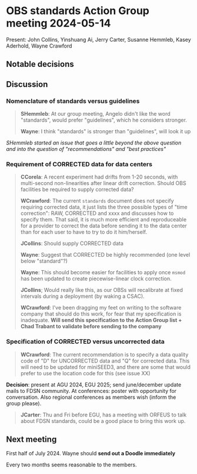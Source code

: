 # OBS standards Action Group meeting 2024-05-14

Present: John Collins, Yinshuang Ai, Jerry Carter, Susanne Hemmleb, Kasey Aderhold, Wayne Crawford

## Notable decisions


## Discussion

### Nomenclature of standards versus guidelines

> **SHemmleb**: At our group meeting, Angelo didn't like the word "standards", would prefer "guidelines", which he considers stronger.
>
> **Wayne**: I think "standards" is stronger than "guidelines", will look it up

*SHemmleb started an issue that goes a little beyond the above question and into the question of
"recommendations" and "best practices"*

### Requirement of CORRECTED data for data centers

> **CCorela**: A recent experiment had drifts from 1-20 seconds, with multi-second non-linearities after linear drift correction.  Should OBS facilities be required to supply corrected data?
>
> **WCrawford**: The current `standards` document does not specify requiring corrected data, it
> just lists the three possible types of "time correction": RAW, CORRECTED and xxxx and discusses
> how to specify them.  That said, it is much more efficient and reproduceable for a provider to correct
> the data before sending it to the data center than for each user to have to try to do it him/herself.
>
> **JCollins**: Should supply CORRECTED data
>
> **Wayne**: Suggest that CORRECTED be highly recommended (one level below "standard"?)
>
> **Wayne**: This should become easier for facilities to apply once `msmod` has been updated to create
> piecewise-linear clock correction.
>
> **JCollins**; Would really like this, as our OBSs will recalibrate at fixed intervals during a deployment (by waking a CSAC).
>
> **WCrawford**: I've been dragging my feet on writing to the software company that should do this work, for fear
> that my specification is inadequate.  **Will send this specification to the Action Group list + Chad Trabant
> to validate before sending to the company**
>

### Specification of CORRECTED versus uncorrected data

> **WCrawford**: The current recommendation is to specify a data quality code of "D" for UNCORRECTED data and "Q" for corrected data.
> This will need to be updated for miniSEED3, and there are some that would prefer to use the
> location code for this (see issue XX)


**Decision**: present at AGU 2024, EGU 2025; send june/december update mails to FDSN community.  At conferences: poster with opportunity for conversation.  Also regional conferences as members wish (inform the group please).

> **JCarter**: Thu and Fri before EGU, has a meeting with ORFEUS to talk about FDSN standards, could be a good place to bring this work up.

## Next meeting

First half of July 2024. Wayne should **send out a Doodle immediately**

Every two months seems reasonable to the members.
